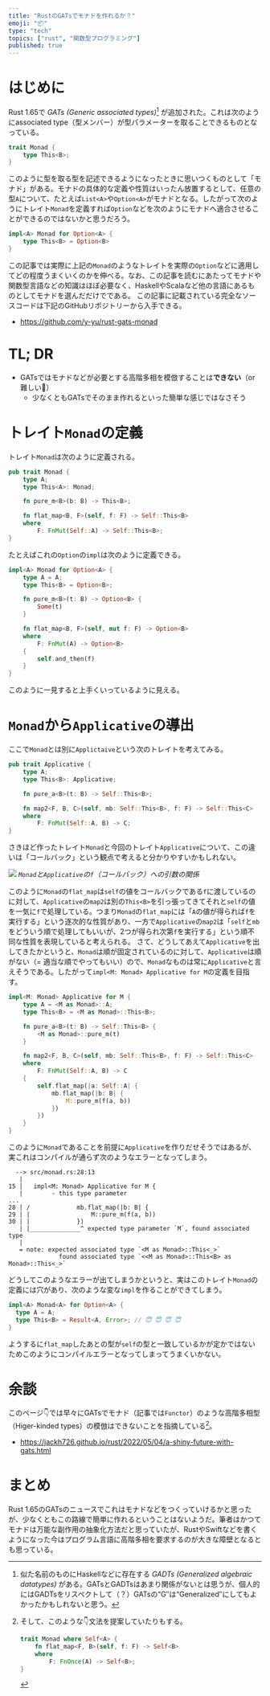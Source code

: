 ```yaml
---
title: "RustのGATsでモナドを作れるか？"
emoji: "📦"
type: "tech"
topics: ["rust", "関数型プログラミング"]
published: true
---
```


# はじめに

Rust 1.65で _GATs (Generic associated types)_[^gats_naming] が追加された。これは次のようにassociated type（型メンバー）が型パラメーターを取ることできるものとなっている。

```rust
trait Monad {
    type This<B>;
}
```

このように型を取る型を記述できるようになったときに思いつくものとして「モナド」がある。モナドの具体的な定義や性質はいったん放置するとして、任意の型`A`について、たとえば`List<A>`や`Option<A>`がモナドとなる。したがって次のようにトレイト`Monad`を定義すれば`Option`などを次のようにモナドへ適合させることができるのではないかと思うだろう。

```rust
impl<A> Monad for Option<A> {
    type This<B> = Option<B>
}
```

この記事では実際に上記の`Monad`のようなトレイトを実際の`Option`などに適用してどの程度うまくいくのかを伸べる。なお、この記事を読むにあたってモナドや関数型言語などの知識はほぼ必要なく、HaskellやScalaなど他の言語にあるものとしてモナドを選んだだけでである。
この記事に記載されている完全なソースコードは下記のGitHubリポジトリーから入手できる。

- https://github.com/y-yu/rust-gats-monad

[^gats_naming]: 似た名前のものにHaskellなどに存在する _GADTs (Generalized algebraic datatypes)_ がある。GATsとGADTsはあまり関係がないとは思うが、個人的にはGADTsをリスペクトして（？）GATsの“G″は“Generalized″にしてもよかったかもしれないと思う。

# TL; DR

- GATsではモナドなどが必要とする高階多相を模倣することは**できない**（or 難しい🤔）
    - 少なくともGATsでそのまま作れるといった簡単な感じではなさそう

# トレイト`Monad`の定義

トレイト`Monad`は次のように定義される。

```rust:monad.rs
pub trait Monad {
    type A;
    type This<A>: Monad;

    fn pure_m<B>(b: B) -> This<B>;

    fn flat_map<B, F>(self, f: F) -> Self::This<B>
    where
        F: FnMut(Self::A) -> Self::This<B>;
}
```

たとえばこれの`Option`の`impl`は次のように定義できる。

```rust:data/option.rs
impl<A> Monad for Option<A> {
    type A = A;
    type This<B> = Option<B>;

    fn pure_m<B>(t: B) -> Option<B> {
        Some(t)
    }

    fn flat_map<B, F>(self, mut f: F) -> Option<B>
    where
        F: FnMut(A) -> Option<B>
    {
        self.and_then(f)
    }
}
```

このように一見すると上手くいっているように見える。

# `Monad`から`Applicative`の導出

ここで`Monad`とは別に`Applictaive`という次のトレイトを考えてみる。

```rust:applicative.rs
pub trait Applicative {
    type A;
    type This<B>: Applicative;

    fn pure_a<B>(t: B) -> Self::This<B>;

    fn map2<F, B, C>(self, mb: Self::This<B>, f: F) -> Self::This<C>
    where
        F: FnMut(Self::A, B) -> C;
}
```

さきほど作ったトレイト`Monad`と今回のトレイト`Applicative`について、この違いは「コールバック」という観点で考えると分かりやすいかもしれない。

![](https://storage.googleapis.com/zenn-user-upload/7e893de2ca28-20221106.png)
*`Monad`と`Applicative`の`f`（コールバック）への引数の関係*

このように`Monad`の`flat_map`は`self`の値をコールバックである`f`に渡しているのに対して、`Applicative`の`map2`は別の`This<B>`を引っ張ってきてそれと`self`の値を一気に`f`で処理している。つまり`Monad`の`flat_map`には「`A`の値が得られば`f`を実行する」という逐次的な性質があり、一方で`Applicative`の`map2`は「`self`と`mb`をどういう順で処理してもいいが、2つが得られ次第`f`を実行する」という順不同な性質を表現していると考えられる。
さて、どうしてあえて`Applicative`を出してきたかというと、`Monad`は順が固定されているのに対して、`Applicative`は順がない（= 適当な順でやってもいい）ので、`Monad`なものは常に`Applicative`と言えそうである。したがって`impl<M: Monad> Applicative for M`の定義を目指す。

```rust:monad.rs
impl<M: Monad> Applicative for M {
    type A = <M as Monad>::A;
    type This<B> = <M as Monad>::This<B>;

    fn pure_a<B>(t: B) -> Self::This<B> {
        <M as Monad>::pure_m(t)
    }

    fn map2<F, B, C>(self, mb: Self::This<B>, f: F) -> Self::This<C>
    where
        F: FnMut(Self::A, B) -> C
    {
        self.flat_map(|a: Self::A| {
            mb.flat_map(|b: B| {
                M::pure_m(f(a, b))
            })
        })
    }
}
```

このように`Monad`であることを前提に`Applicative`を作りだせそうではあるが、実これはコンパイルが通らず次のようなエラーとなってしまう。

```
  --> src/monad.rs:28:13
   |
15 |   impl<M: Monad> Applicative for M {
   |        - this type parameter
...
28 | /             mb.flat_map(|b: B| {
29 | |                 M::pure_m(f(a, b))
30 | |             })
   | |______________^ expected type parameter `M`, found associated type
   |
   = note: expected associated type `<M as Monad>::This<_>`
              found associated type `<<M as Monad>::This<B> as Monad>::This<_>`
```

どうしてこのようなエラーが出てしまうかというと、実はこのトレイト`Monad`の定義には穴があり、次のような変な`impl`を作ることができてしまう。

```rust
impl<A> Monad<A> for Option<A> {
  type A = A;
  type This<B> = Result<A, Error>; // 😇 😇 😇 😇 
}
```

ようするに`flat_map`したあとの型が`self`の型と一致しているかが定かではないためこのようにコンパイルエラーとなってしまってうまくいかない。

# 余談

このページ👇では早々にGATsでモナド（記事では`Functor`）のような高階多相型（Higer-kinded types）の模倣はできないことを指摘している[^jackh726]。

- https://jackh726.github.io/rust/2022/05/04/a-shiny-future-with-gats.html

[^jackh726]: そして、このような👇文法を提案していたりもする。
    ```rust
    trait Monad where Self<A> {
        fn flat_map<F, B>(self, f: F) -> Self<B>
        where
            F: FnOnce(A) -> Self<B>;
    }
    ```

# まとめ

Rust 1.65のGATsのニュースでこれはモナドなどをつくっていけるかと思ったが、少なくともこの路線で簡単に作れるということはないようだ。筆者はかつてモナドは万能な副作用の抽象化方法だと思っていたが、RustやSwiftなどを書くようになった今はプログラム言語に高階多相を要求するのが大きな障壁となるとも思っている。
